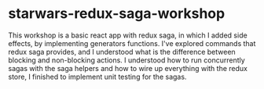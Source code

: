 # starwars-redux-saga-workshop

This workshop is a basic react app with redux saga, in which I added side effects,
by implementing generators functions.
I've explored commands that redux saga provides, and I understood what is the difference between blocking and non-blocking actions.
I understood how to run concurrently sagas with the saga helpers and how to wire up everything with the redux store, I finished to implement unit testing for the sagas.

